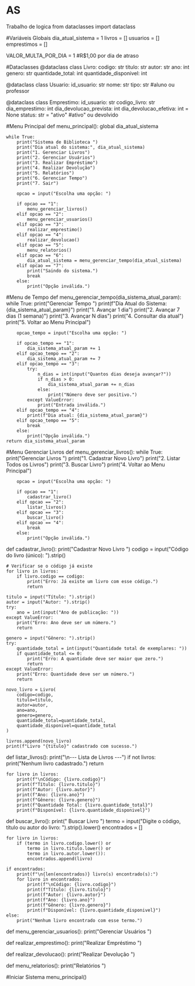 # AS
Trabalho de logica
from dataclasses import dataclass

#Variáveis Globais
dia_atual_sistema = 1
livros = []
usuarios = []
emprestimos = []

VALOR_MULTA_POR_DIA = 1  #R$1,00 por dia de atraso

#Dataclasses
@dataclass
class Livro:
    codigo: str
    titulo: str
    autor: str
    ano: int
    genero: str
    quantidade_total: int
    quantidade_disponivel: int

@dataclass
class Usuario:
    id_usuario: str
    nome: str
    tipo: str  #aluno ou professor

@dataclass
class Emprestimo:
    id_usuario: str
    codigo_livro: str
    dia_emprestimo: int
    dia_devolucao_prevista: int
    dia_devolucao_efetiva: int = None
    status: str = "ativo"  #ativo" ou devolvido

#Menu Principal
def menu_principal():
    global dia_atual_sistema

    while True:
        print("Sistema de Biblioteca ")
        print("Dia atual do sistema:", dia_atual_sistema)
        print("1. Gerenciar Livros")
        print("2. Gerenciar Usuários")
        print("3. Realizar Empréstimo")
        print("4. Realizar Devolução")
        print("5. Relatórios")
        print("6. Gerenciar Tempo")
        print("7. Sair")

        opcao = input("Escolha uma opção: ")

        if opcao == "1":
            menu_gerenciar_livros()
        elif opcao == "2":
            menu_gerenciar_usuarios()
        elif opcao == "3":
            realizar_emprestimo()
        elif opcao == "4":
            realizar_devolucao()
        elif opcao == "5":
            menu_relatorios()
        elif opcao == "6":
            dia_atual_sistema = menu_gerenciar_tempo(dia_atual_sistema)
        elif opcao == "7":
            print("Saindo do sistema.")
            break
        else:
            print("Opção inválida.")

#Menu de Tempo
def menu_gerenciar_tempo(dia_sistema_atual_param):
    while True:
        print("Gerenciar Tempo ")
        print(f"Dia Atual do Sistema: {dia_sistema_atual_param}")
        print("1. Avançar 1 dia")
        print("2. Avançar 7 dias (1 semana)")
        print("3. Avançar N dias")
        print("4. Consultar dia atual")
        print("5. Voltar ao Menu Principal")

        opcao_tempo = input("Escolha uma opção: ")

        if opcao_tempo == "1":
            dia_sistema_atual_param += 1
        elif opcao_tempo == "2":
            dia_sistema_atual_param += 7
        elif opcao_tempo == "3":
            try:
                n_dias = int(input("Quantos dias deseja avançar?"))
                if n_dias > 0:
                    dia_sistema_atual_param += n_dias
                else:
                    print("Número deve ser positivo.")
            except ValueError:
                print("Entrada inválida.")
        elif opcao_tempo == "4":
            print(f"Dia atual: {dia_sistema_atual_param}")
        elif opcao_tempo == "5":
            break
        else:
            print("Opção inválida.")
    return dia_sistema_atual_param

#Menu Gerenciar Livros
def menu_gerenciar_livros():
    while True:
        print("Gerenciar Livros ")
        print("1. Cadastrar Novo Livro")
        print("2. Listar Todos os Livros")
        print("3. Buscar Livro")
        print("4. Voltar ao Menu Principal")

        opcao = input("Escolha uma opção: ")

        if opcao == "1":
            cadastrar_livro()
        elif opcao == "2":
            listar_livros()
        elif opcao == "3":
            buscar_livro()
        elif opcao == "4":
            break
        else:
            print("Opção inválida.")

def cadastrar_livro():
    print("Cadastrar Novo Livro ")
    codigo = input("Código do livro (único): ").strip()

    # Verificar se o código já existe
    for livro in livros:
        if livro.codigo == codigo:
            print("Erro: Já existe um livro com esse código.")
            return

    titulo = input("Título: ").strip()
    autor = input("Autor: ").strip()
    try:
        ano = int(input("Ano de publicação: "))
    except ValueError:
        print("Erro: Ano deve ser um número.")
        return

    genero = input("Gênero: ").strip()
    try:
        quantidade_total = int(input("Quantidade total de exemplares: "))
        if quantidade_total <= 0:
            print("Erro: A quantidade deve ser maior que zero.")
            return
    except ValueError:
        print("Erro: Quantidade deve ser um número.")
        return

    novo_livro = Livro(
        codigo=codigo,
        titulo=titulo,
        autor=autor,
        ano=ano,
        genero=genero,
        quantidade_total=quantidade_total,
        quantidade_disponivel=quantidade_total
    )

    livros.append(novo_livro)
    print(f"Livro "{titulo}" cadastrado com sucesso.")

def listar_livros():
    print("\n--- Lista de Livros ---")
    if not livros:
        print("Nenhum livro cadastrado.")
        return

    for livro in livros:
        print(f"\nCódigo: {livro.codigo}")
        print(f"Título: {livro.titulo}")
        print(f"Autor: {livro.autor}")
        print(f"Ano: {livro.ano}")
        print(f"Gênero: {livro.genero}")
        print(f"Quantidade Total: {livro.quantidade_total}")
        print(f"Disponível: {livro.quantidade_disponivel}")

def buscar_livro():
    print(" Buscar Livro ")
    termo = input("Digite o código, título ou autor do livro: ").strip().lower()
    encontrados = []

    for livro in livros:
        if (termo in livro.codigo.lower() or
            termo in livro.titulo.lower() or
            termo in livro.autor.lower()):
            encontrados.append(livro)

    if encontrados:
        print(f"\n{len(encontrados)} livro(s) encontrado(s):")
        for livro in encontrados:
            print(f"\nCódigo: {livro.codigo}")
            print(f"Título: {livro.titulo}")
            print(f"Autor: {livro.autor}")
            print(f"Ano: {livro.ano}")
            print(f"Gênero: {livro.genero}")
            print(f"Disponível: {livro.quantidade_disponivel}")
    else:
        print("Nenhum livro encontrado com esse termo.")

def menu_gerenciar_usuarios():
    print("Gerenciar Usuários ")
    
def realizar_emprestimo():
    print("Realizar Empréstimo ")

def realizar_devolucao():
    print("Realizar Devolução ")
    
def menu_relatorios():
    print("Relatórios ")

#Iniciar Sistema
menu_principal()
